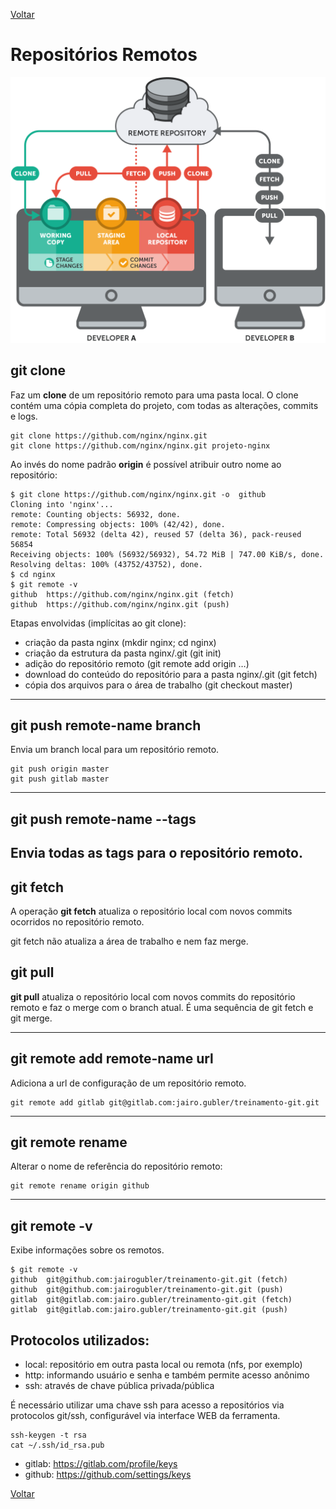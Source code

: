 [Voltar](README.md)

# Repositórios Remotos

![fluxo-trabalho-repositorios](imagens/basic-remote-workflow.png)

## git clone

Faz um **clone** de um repositório remoto para uma pasta local.
O clone contém uma cópia completa do projeto, com todas as alterações, commits e logs.

```
git clone https://github.com/nginx/nginx.git
git clone https://github.com/nginx/nginx.git projeto-nginx
```

Ao invés do nome padrão **origin** é possível atribuir outro nome ao repositório:
```
$ git clone https://github.com/nginx/nginx.git -o  github
Cloning into 'nginx'...
remote: Counting objects: 56932, done.
remote: Compressing objects: 100% (42/42), done.
remote: Total 56932 (delta 42), reused 57 (delta 36), pack-reused 56854
Receiving objects: 100% (56932/56932), 54.72 MiB | 747.00 KiB/s, done.
Resolving deltas: 100% (43752/43752), done.
$ cd nginx
$ git remote -v
github  https://github.com/nginx/nginx.git (fetch)
github  https://github.com/nginx/nginx.git (push)
```

Etapas envolvidas (implícitas ao git clone):
 * criação da pasta nginx (mkdir nginx; cd nginx)
 * criação da estrutura da pasta nginx/.git (git init)
 * adição do repositório remoto (git remote add origin …)
 * download do conteúdo do repositório para a pasta nginx/.git (git fetch)
 * cópia dos arquivos para o área de trabalho (git checkout master)

----
## git push remote-name branch

Envia um branch local para um repositório remoto.

```
git push origin master
git push gitlab master
```
----
## git push remote-name --tags

Envia todas as tags para o repositório remoto.
----

## git fetch

A operação **git fetch** atualiza o repositório local com novos commits ocorridos no repositório remoto.

git fetch não atualiza a área de trabalho e nem faz merge.

## git pull

**git pull** atualiza o repositório local com novos commits do repositório remoto e faz o merge com o branch atual. É uma sequência de git fetch e git merge.

----
## git remote add remote-name url

Adiciona a url de configuração de um repositório remoto.

```
git remote add gitlab git@gitlab.com:jairo.gubler/treinamento-git.git
```

----

## git remote rename

Alterar o nome de referência do repositório remoto:
```
git remote rename origin github
```
----
## git remote -v

Exibe informações sobre os remotos.
```
$ git remote -v
github  git@github.com:jairogubler/treinamento-git.git (fetch)
github  git@github.com:jairogubler/treinamento-git.git (push)
gitlab  git@gitlab.com:jairo.gubler/treinamento-git.git (fetch)
gitlab  git@gitlab.com:jairo.gubler/treinamento-git.git (push)
```

## Protocolos utilizados:

 * local: repositório em outra pasta local ou remota (nfs, por exemplo) 
 * http: informando usuário e senha e também permite acesso anônimo
 * ssh: através de chave pública privada/pública

 É necessário utilizar uma chave ssh para acesso a repositórios via protocolos git/ssh, configurável via interface WEB da ferramenta.

```
ssh-keygen -t rsa
cat ~/.ssh/id_rsa.pub
 ``` 
  * gitlab: https://gitlab.com/profile/keys
  * github: https://github.com/settings/keys
  
[Voltar](README.md)